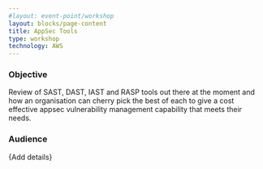```yaml
---
#layout: event-point/workshop
layout: blocks/page-content
title: AppSec Tools
type: workshop
technology: AWS
---
```


### Objective

Review of SAST, DAST, IAST and RASP tools out there at the moment and how an organisation can cherry pick the best of each to give a cost effective appsec vulnerability management capability that meets their needs.

### Audience 

{Add details}
